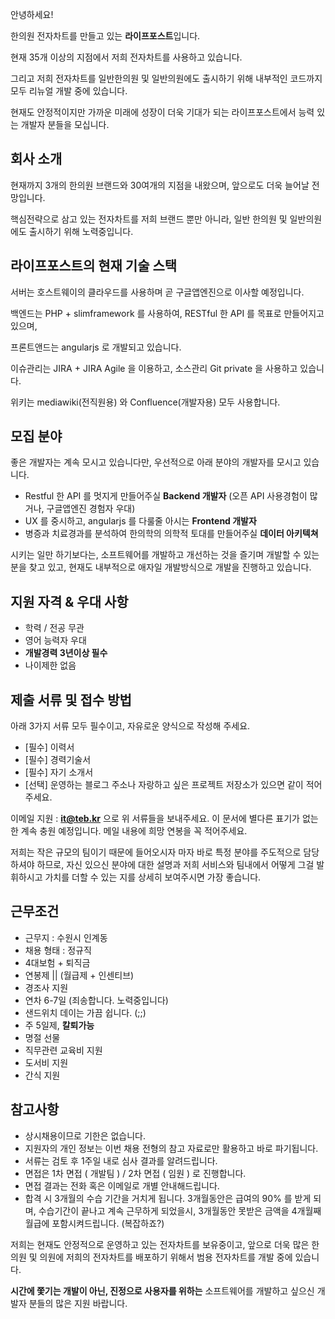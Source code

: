 안녕하세요!

한의원 전자차트를 만들고 있는 **라이프포스트**입니다.

현재 35개 이상의 지점에서 저희 전자차트를 사용하고 있습니다.

그리고 저희 전자차트를 일반한의원 및 일반의원에도 출시하기 위해 내부적인 코드까지 모두 리뉴얼 개발 중에 있습니다.

현재도 안정적이지만 가까운 미래에 성장이 더욱 기대가 되는 라이프포스트에서 능력 있는 개발자 분들을 모십니다.

## 회사 소개

현재까지 3개의 한의원 브랜드와 30여개의 지점을 내왔으며, 앞으로도 더욱 늘어날 전망입니다.

핵심전략으로 삼고 있는 전자차트를 저희 브랜드 뿐만 아니라, 일반 한의원 및 일반의원에도 출시하기 위해 노력중입니다.

## 라이프포스트의 현재 기술 스택

서버는 호스트웨이의 클라우드를 사용하며 곧 구글앱엔진으로 이사할 예정입니다.

백엔드는 PHP + slimframework 를 사용하여, RESTful 한 API 를 목표로 만들어지고 있으며,

프론트앤드는 angularjs 로 개발되고 있습니다.

이슈관리는 JIRA + JIRA Agile 을 이용하고,
소스관리 Git private 을 사용하고 있습니다.

위키는 mediawiki(전직원용) 와 Confluence(개발자용) 모두 사용합니다.

## 모집 분야

좋은 개발자는 계속 모시고 있습니다만, 우선적으로 아래 분야의 개발자를 모시고 있습니다.

- Restful 한 API 를 멋지게 만들어주실 **Backend 개발자** (오픈 API 사용경험이 많거나, 구글앱엔진 경험자 우대)
- UX 를 중시하고, angularjs 를 다룰줄 아시는 **Frontend 개발자**
- 병증과 치료경과를 분석하여 한의학의 의학적 토대를 만들어주실 **데이터 아키텍쳐**

시키는 일만 하기보다는, 소프트웨어를 개발하고 개선하는 것을 즐기며 개발할 수 있는 분을 찾고 있고, 현재도 내부적으로 애자일 개발방식으로 개발을 진행하고 있습니다.

## 지원 자격 & 우대 사항

- 학력 / 전공 무관
- 영어 능력자 우대
- **개발경력 3년이상 필수**
- 나이제한 없음

## 제출 서류 및 접수 방법

아래 3가지 서류 모두 필수이고, 자유로운 양식으로 작성해 주세요.

- [필수] 이력서
- [필수] 경력기술서
- [필수] 자기 소개서
- [선택] 운영하는 블로그 주소나 자랑하고 싶은 프로젝트 저장소가 있으면 같이 적어주세요.


이메일 지원 : **it@teb.kr** 으로 위 서류들을 보내주세요. 이 문서에 별다른 표기가 없는 한 계속 충원 예정입니다. 메일 내용에 희망 연봉을 꼭 적어주세요.

저희는 작은 규모의 팀이기 때문에 들어오시자 마자 바로 특정 분야를 주도적으로 담당하셔야 하므로, 자신 있으신 분야에 대한 설명과 저희 서비스와 팀내에서 어떻게 그걸 발휘하시고 가치를 더할 수 있는 지를 상세히 보여주시면 가장 좋습니다.

## 근무조건

- 근무지 : 수원시 인계동
- 채용 형태 : 정규직
- 4대보험 + 퇴직금
- 연봉제 || (월급제 + 인센티브)
- 경조사 지원
- 연차 6-7일 (죄송합니다. 노력중입니다)
- 샌드위치 데이는 가끔 쉽니다. (;;)
- 주 5일제, **칼퇴가능**
- 명절 선물
- 직무관련 교육비 지원
- 도서비 지원
- 간식 지원

## 참고사항

- 상시채용이므로 기한은 없습니다.
- 지원자의 개인 정보는 이번 채용 전형의 참고 자료로만 활용하고 바로 파기됩니다.
- 서류는 검토 후 1주일 내로 심사 결과를 알려드립니다.
- 면접은 1차 면접 ( 개발팀 ) / 2차 면접 ( 임원 ) 로 진행합니다.
- 면접 결과는 전화 혹은 이메일로 개별 안내해드립니다.
- 합격 시 3개월의 수습 기간을 거치게 됩니다. 3개월동안은 급여의 90% 를 받게 되며, 수습기간이 끝나고 계속 근무하게 되었을시, 3개월동안 못받은 금액을 4개월째 월급에 포함시켜드립니다. (복잡하죠?)

저희는 현재도 안정적으로 운영하고 있는 전자차트를 보유중이고,
앞으로 더욱 많은 한의원 및  의원에 저희의 전자차트를 배포하기 위해서 범용 전자차트를 개발 중에 있습니다.

**시간에 쫓기는 개발이 아닌, 진정으로 사용자를 위하는** 소프트웨어를 개발하고 싶으신 개발자 분들의 많은 지원 바랍니다.
